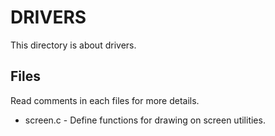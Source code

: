 # DRIVERS
This directory is about drivers.

## Files
Read comments in each files for more details.
- screen.c - Define functions for drawing on screen utilities.
